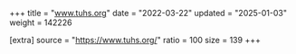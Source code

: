 +++
title = "www.tuhs.org"
date = "2022-03-22"
updated = "2025-01-03"
weight = 142226

[extra]
source = "https://www.tuhs.org/"
ratio = 100
size = 139
+++
